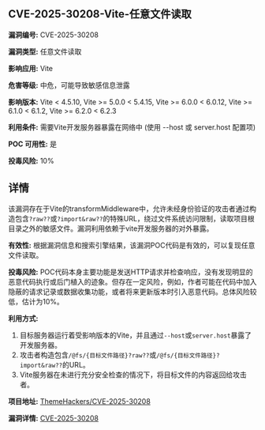 ## CVE-2025-30208-Vite-任意文件读取

**漏洞编号:** CVE-2025-30208

**漏洞类型:** 任意文件读取

**影响应用:** Vite

**危害等级:** 中危，可能导致敏感信息泄露

**影响版本:** Vite < 4.5.10, Vite >= 5.0.0 < 5.4.15, Vite >= 6.0.0 < 6.0.12, Vite >= 6.1.0 < 6.1.2, Vite >= 6.2.0 < 6.2.3

**利用条件:** 需要Vite开发服务器暴露在网络中 (使用 --host 或 server.host 配置项)

**POC 可用性:** 是

**投毒风险:** 10%

## 详情

该漏洞存在于Vite的transformMiddleware中，允许未经身份验证的攻击者通过构造包含`?raw??`或`?import&raw??`的特殊URL，绕过文件系统访问限制，读取项目根目录之外的敏感文件。漏洞利用依赖于vite开发服务器的对外暴露。

**有效性:**  根据漏洞信息和搜索引擎结果，该漏洞POC代码是有效的，可以复现任意文件读取。

**投毒风险:**  POC代码本身主要功能是发送HTTP请求并检查响应，没有发现明显的恶意代码执行或后门植入的迹象。但存在一定风险，例如，作者可能在代码中加入隐蔽的请求记录或数据收集功能，或者将来更新版本时引入恶意代码。总体风险较低，估计为10%。

**利用方式:**
1.  目标服务器运行着受影响版本的Vite，并且通过`--host`或`server.host`暴露了开发服务器。
2.  攻击者构造包含`/@fs/{目标文件路径}?raw??`或`/@fs/{目标文件路径}?import&raw??`的URL。
3.  Vite服务器在未进行充分安全检查的情况下，将目标文件的内容返回给攻击者。

**项目地址:** [ThemeHackers/CVE-2025-30208](https://github.com/ThemeHackers/CVE-2025-30208)

**漏洞详情:** [CVE-2025-30208](https://nvd.nist.gov/vuln/detail/CVE-2025-30208)